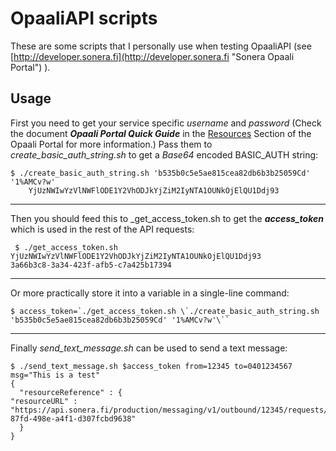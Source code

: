 # OpaaliAPI scripts

These are some scripts that I personally use when testing OpaaliAPI (see [http://developer.sonera.fi](http://developer.sonera.fi "Sonera Opaali Portal") ).

## Usage

First you need to get your service specific _username_ and _password_ (Check the document ***Opaali Portal Quick Guide*** in the [Resources](https://developer.sonera.fi/resources) Section of the Opaali Portal for more information.) Pass them to _create\_basic\_auth\_string.sh_ to get a *Base64* encoded BASIC_AUTH string: 


    $ ./create_basic_auth_string.sh 'b535b0c5e5ae815cea82db6b3b25059Cd' '1%AMCv?w'
        YjUzNWIwYzVlNWFlODE1Y2VhODJkYjZiM2IyNTA1OUNkOjElQU1Ddj93
    
----------

Then you should feed this to _get\_access\_token.sh to get the ***access\_token*** which is used in the rest of the API requests:

    
     $ ./get_access_token.sh YjUzNWIwYzVlNWFlODE1Y2VhODJkYjZiM2IyNTA1OUNkOjElQU1Ddj93
    3a66b3c8-3a34-423f-afb5-c7a425b17394


----------
Or more practically store it into a variable in a single-line command:

    $ access_token=`./get_access_token.sh \`./create_basic_auth_string.sh 'b535b0c5e5ae815cea82db6b3b25059Cd' '1%AMCv?w'\``


----------
Finally *send\_text\_message.sh* can be used to send a text message:

    $ ./send_text_message.sh $access_token from=12345 to=0401234567 msg="This is a test"
    {
      "resourceReference" : {
    "resourceURL" : "https://api.sonera.fi/production/messaging/v1/outbound/12345/requests/9d8af7c2-87fd-498e-a4f1-d307fcbd9638"
      }
    }

